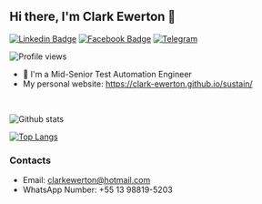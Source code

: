 ## Hi there, I'm Clark Ewerton 👋
[![Linkedin Badge](https://img.shields.io/badge/-Add&nbsp;Me-blue?style=for-the-badge&logo=Linkedin&logoColor=white&link=https://www.linkedin.com/in/clarkewerton/)](https://www.linkedin.com/in/clarkewerton/)
[![Facebook Badge](https://img.shields.io/badge/-My&nbsp;page-blue?style=for-the-badge&logo=Facebook&logoColor=white&link=https://www.facebook.com/clarkewertonBr)](https://www.facebook.com/clarkewertonBr)
[![Telegram](https://img.shields.io/badge/Telegram-2CA5E0?style=for-the-badge&logo=telegram&logoColor=white)](https://t.me/clarkewerton)


![Profile views](https://komarev.com/ghpvc/?username=clark-ewerton&style=for-the-badge)

* 🤖   I'm a Mid-Senior Test Automation Engineer
* My personal website: https://clark-ewerton.github.io/sustain/
<br />

![Github stats](https://github-readme-stats.vercel.app/api?username=clark-ewerton&hide=["prs","issues"])

[![Top Langs](https://github-readme-stats.vercel.app/api/top-langs/?username=clark-ewerton)](https://github.com/anuraghazra/github-readme-stats)


### Contacts

- Email: clarkewerton@hotmail.com
- WhatsApp Number: +55 13 98819-5203
